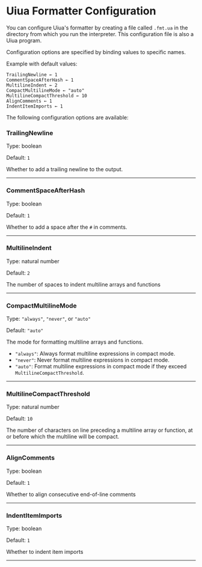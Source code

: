 
# Uiua Formatter Configuration

You can configure Uiua's formatter by creating a file called `.fmt.ua` in the directory from which you run the interpreter. This configuration file is also a Uiua program.

Configuration options are specified by binding values to specific names.

Example with default values:
```uiua
TrailingNewline ← 1
CommentSpaceAfterHash ← 1
MultilineIndent ← 2
CompactMultilineMode ← "auto"
MultilineCompactThreshold ← 10
AlignComments ← 1
IndentItemImports ← 1
```
The following configuration options are available:

### TrailingNewline
Type: boolean

Default: `1`

Whether to add a trailing newline to the output.

---
### CommentSpaceAfterHash
Type: boolean

Default: `1`

Whether to add a space after the `#` in comments.

---
### MultilineIndent
Type: natural number

Default: `2`

The number of spaces to indent multiline arrays and functions

---
### CompactMultilineMode
Type: `"always"`, `"never"`, or `"auto"`

Default: `"auto"`

The mode for formatting multiline arrays and functions.

- `"always"`: Always format multiline expressions in compact mode.
- `"never"`: Never format multiline expressions in compact mode.
- `"auto"`: Format multiline expressions in compact mode if they exceed `MultilineCompactThreshold`.

---
### MultilineCompactThreshold
Type: natural number

Default: `10`

The number of characters on line preceding a multiline array or function, at or before which the multiline will be compact.

---
### AlignComments
Type: boolean

Default: `1`

Whether to align consecutive end-of-line comments

---
### IndentItemImports
Type: boolean

Default: `1`

Whether to indent item imports

---

